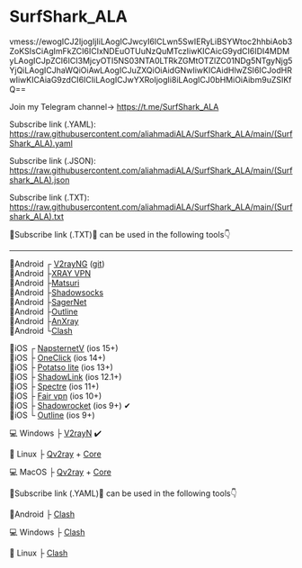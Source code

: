 # SurfShark_ALA
vmess://ewogICJ2IjogIjIiLAogICJwcyI6ICLwn5SwIERyLiBSYWtoc2hhbiAob3ZoKSIsCiAgImFkZCI6ICIxNDEuOTUuNzQuMTczIiwKICAicG9ydCI6IDI4MDMyLAogICJpZCI6ICI3MjcyOTI5NS03NTA0LTRkZGMtOTZlZC01NDg5NTgyNjg5YjQiLAogICJhaWQiOiAwLAogICJuZXQiOiAidGNwIiwKICAidHlwZSI6ICJodHRwIiwKICAiaG9zdCI6ICIiLAogICJwYXRoIjogIi8iLAogICJ0bHMiOiAibm9uZSIKfQ==

Join my Telegram channel-> https://t.me/SurfShark_ALA

Subscribe link (.YAML): 
     https://raw.githubusercontent.com/aliahmadiALA/SurfShark_ALA/main/(SurfShark_ALA).yaml

Subscribe link (.JSON): https://raw.githubusercontent.com/aliahmadiALA/SurfShark_ALA/main/(Surfshark_ALA).json

Subscribe link (.TXT):  
https://raw.githubusercontent.com/aliahmadiALA/SurfShark_ALA/main/(Surfshark_ALA).txt

🔰Subscribe link (.TXT)🔰 can be used in the following tools👇

----------------------------------------------------------------------------------------------------                                                                                                   
📱Android ┌ [V2rayNG](https://play.google.com/store/apps/details?id=com.v2ray.ang)  ([git](https://github.com/2dust/v2rayNG/releases))                   
📱Android ├[XRAY VPN](https://play.google.com/store/apps/details?id=vpn.v2ray.xray)                                                                       
📱Android ├[Matsuri](https://github.com/MatsuriDayo/Matsuri/releases)                                                                                     
📱Android ├[Shadowsocks](https://play.google.com/store/apps/details?id=com.github.shadowsocks)                                                           
📱Android ├[SagerNet](https://play.google.com/store/apps/details?id=io.nekohasekai.sagernet&gl)                                                           
📱Android ├[Outline](https://play.google.com/store/apps/details?id=org.outline.android.client)                                                           
📱Android ├[AnXray](https://t.me/SagerNetApks/923)                                                                                                       
📱Android └[Clash](https://play.google.com/store/apps/details?id=com.github.kr328.clash)                                                                                                                    




📱iOS  ┌ [NapsternetV](https://apps.apple.com/us/app/napsternetv/id1629465476) (ios 15+)                                                                 
📱iOS  ├ [OneClick](https://apps.apple.com/us/app/oneclick-safe-easy-fast/id1545555197) (ios 14+)                                                       
📱iOS  ├ [Potatso lite](https://apps.apple.com/us/app/potatso-lite/id1239860606) (ios 13+)                                                               
📱iOS  ├ [ShadowLink](https://apps.apple.com/us/app/shadowlink-shadowsocks-vpn/id1439686518) (ios 12.1+)                                                 
📱iOS  ├ [Spectre](https://apps.apple.com/us/app/spectre-vpn/id1508712998) (ios 11+)                                                                     
📱iOS  ├ [Fair vpn](https://apps.apple.com/us/app/fair-vpn/id1533873488) (ios 10+)                                                                       
📱iOS  ├ [Shadowrocket](https://apps.apple.com/us/app/shadowrocket/id932747118) (ios 9+) ✔                                                               
📱iOS  └ [Outline](https://apps.apple.com/us/app/outline-app/id1356177741) (ios 9+)                                                                     

                                                                                                                                                                                         
 
 
💻 Windows ├ [V2rayN](https://github.com/2dust/v2rayN/releases/download/4.27/v2rayN-Core.zip) ✔️


🐧 Linux ├ [Qv2ray](https://github.com/Qv2ray/Qv2ray/releases) + [Core](https://github.com/v2fly/v2ray-core/releases/)


💻 MacOS ├ [Qv2ray](https://github.com/Qv2ray/Qv2ray/releases) + [Core](https://github.com/v2fly/v2ray-core/releases/) 


🔰Subscribe link (.YAML)🔰 can be used in the following tools👇

📱Android ├ [Clash](https://play.google.com/store/apps/details?id=com.github.kr328.clash)

💻 Windows ├ [Clash](https://github.com/Fndroid/clash_for_windows_pkg/releases/download/0.19.3/Clash.for.Windows.Setup.0.19.3.exe) 

🐧 Linux ├ [Clash](https://github.com/Fndroid/clash_for_windows_pkg/releases/download/0.19.3/Clash.for.Windows-0.19.3-x64-linux.tar.gz) 
